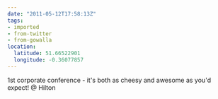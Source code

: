 ```yaml
---
date: "2011-05-12T17:58:13Z"
tags:
- imported
- from-twitter
- from-gowalla
location:
  latitude: 51.66522901
  longitude: -0.36077857
---
```

1st corporate conference - it's both as cheesy and awesome as you'd expect! @ Hilton

